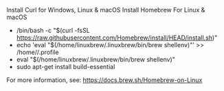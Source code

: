 Install Curl for Windows, Linux & macOS
Install Homebrew For Linux & macOS
- /bin/bash -c "$(curl -fsSL https://raw.githubusercontent.com/Homebrew/install/HEAD/install.sh)"
- echo 'eval "$(/home/linuxbrew/.linuxbrew/bin/brew shellenv)"' >> /home/<username>/.profile
- eval "$(/home/linuxbrew/.linuxbrew/bin/brew shellenv)"
- sudo apt-get install build-essential

For more information, see:
https://docs.brew.sh/Homebrew-on-Linux